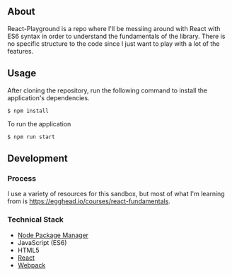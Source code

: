 ## About

React-Playground is a repo where I'll be messiing around with React with ES6 syntax in order to understand the fundamentals of the library. There is no specific structure to the code since I just want to play with a lot of the features.

## Usage

After cloning the repository, run the following command to install the application's dependencies.
```
$ npm install
```

To run the application
```
$ npm run start
```

## Development

### Process

I use a variety of resources for this sandbox, but most of what I'm learning from is https://egghead.io/courses/react-fundamentals. 

### Technical Stack

* [Node Package Manager](https://www.npmjs.com)
* JavaScript (ES6)
* HTML5
* [React](https://facebook.github.io/react/)
* [Webpack](http://webpack.github.io)
